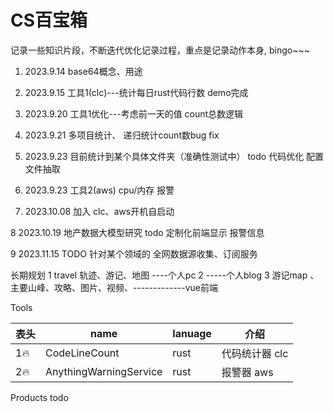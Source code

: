 # CS百宝箱
记录一些知识片段，不断迭代优化记录过程，重点是记录动作本身, bingo~~~


1.   2023.9.14
     base64概念、用途
2.   2023.9.15
      工具1(clc)---统计每日rust代码行数  demo完成
3.   2023.9.20
     工具1优化---考虑前一天的值 count总数逻辑
4.   2023.9.21
     多项目统计、 递归统计count数bug fix
5.   2023.9.23
       目前统计到某个具体文件夹（准确性测试中）
      todo  代码优化 配置文件抽取

6.   2023.9.23
      工具2(aws)   cpu/内存 报警
     
7.   2023.10.08
        加入 clc、aws开机自启动
     
8   2023.10.19
         地产数据大模型研究
        todo 定制化前端显示  报警信息

9   2023.11.15 TODO
        针对某个领域的 全网数据源收集、订阅服务

        

长期规划
1   travel 轨迹、游记、地图 ----个人pc
2   -----个人blog
3   游记map 、主要山峰、攻略、图片、视频、-------------vue前端


Tools
     
表头  | name  | lanuage  | 介绍
---- | ----- |  ------  | ------ 
1🔥  | CodeLineCount |  rust |代码统计器 clc 
2🔥 | AnythingWarningService |   rust |报警器 aws


Products
    todo
